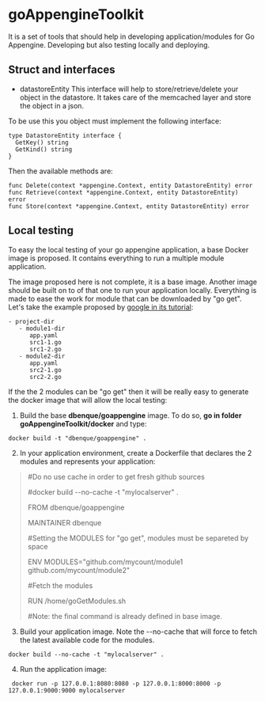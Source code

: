 
goAppengineToolkit
==================

It is a set of tools that should help in developing application/modules for Go Appengine.
Developing but also testing locally and deploying.

Struct and interfaces
---------------------------

 - datastoreEntity
 This interface will help to store/retrieve/delete your object in the datastore. It takes care of the memcached layer and store the object in a json.

To be use this you object must implement the following interface:

    type DatastoreEntity interface {
      GetKey() string
      GetKind() string
    }
Then the available methods are:

    func Delete(context *appengine.Context, entity DatastoreEntity) error
    func Retrieve(context *appengine.Context, entity DatastoreEntity) error
    func Store(context *appengine.Context, entity DatastoreEntity) error

Local testing
----------------
To easy the local testing of your go appengine application, a base Docker image is proposed. It contains everything to run a multiple module application.

The image proposed here is not complete, it is a base image. Another image should be built on to of that one to run your application locally. Everything is made to ease the work for module that can be downloaded by "go get". Let's take the example proposed by [google in its tutorial](https://cloud.google.com/appengine/docs/go/#Go_Organizing_Go_apps):

    - project-dir
       - module1-dir
          app.yaml
          src1-1.go
          src1-2.go
       - module2-dir
          app.yaml
          src2-1.go
          src2-2.go

If the the 2 modules can be "go get" then it will be really easy to generate the docker image that will allow the local testing:

 1. Build the base **dbenque/goappengine** image. To do so, **go in folder goAppengineToolkit/docker** and type:

  `docker build -t "dbenque/goappengine" .`

 2. In your application environment, create a Dockerfile that declares the 2 modules and represents your application:
>  \#Do no use cache in order to get fresh github sources
>
>  \#docker build --no-cache -t "mylocalserver" .
>  
>  FROM dbenque/goappengine
>
>  MAINTAINER dbenque
>
>
>  \#Setting the MODULES for "go get", modules must be separeted by space
>
>  ENV MODULES="github.com/mycount/module1 github.com/mycount/module2"
>
>  \#Fetch the modules
>
>  RUN /home/goGetModules.sh
>
>
>  \#Note: the final command is already defined in base image.

 3. Build your application image. Note the --no-cache that will force to fetch the latest available code for the modules.

 `docker build --no-cache -t "mylocalserver" .`

 4. Run the application image:

  ` docker run -p 127.0.0.1:8080:8080 -p 127.0.0.1:8000:8000 -p 127.0.0.1:9000:9000 mylocalserver`
